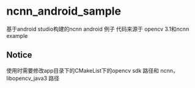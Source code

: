 # ncnn_android_sample
基于android studio构建的ncnn android 例子
代码来源于 opencv 3.1和ncnn example
## Notice
使用时需要修改app目录下的CMakeList下的opencv sdk 路径和 ncnn，libopencv_java3 路径
